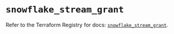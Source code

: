# `snowflake_stream_grant`

Refer to the Terraform Registry for docs: [`snowflake_stream_grant`](https://registry.terraform.io/providers/snowflake-labs/snowflake/0.91.0/docs/resources/stream_grant).
